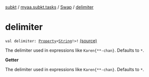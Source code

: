 [subkt](../../index.md) / [myaa.subkt.tasks](../index.md) / [Swap](index.md) / [delimiter](./delimiter.md)

# delimiter

`val delimiter: `[`Property`](https://docs.gradle.org/current/javadoc/org/gradle/api/provider/Property.html)`<`[`String`](https://kotlinlang.org/api/latest/jvm/stdlib/kotlin/-string/index.html)`!>!` [(source)](https://github.com/Myaamori/SubKt/blob/0.1.7/src/main/kotlin/myaa/subkt/tasks/asstasks.kt#L448)

The delimiter used in expressions like `Karen{**-chan}`. Defaults to `*`.

**Getter**

The delimiter used in expressions like `Karen{**-chan}`. Defaults to `*`.

